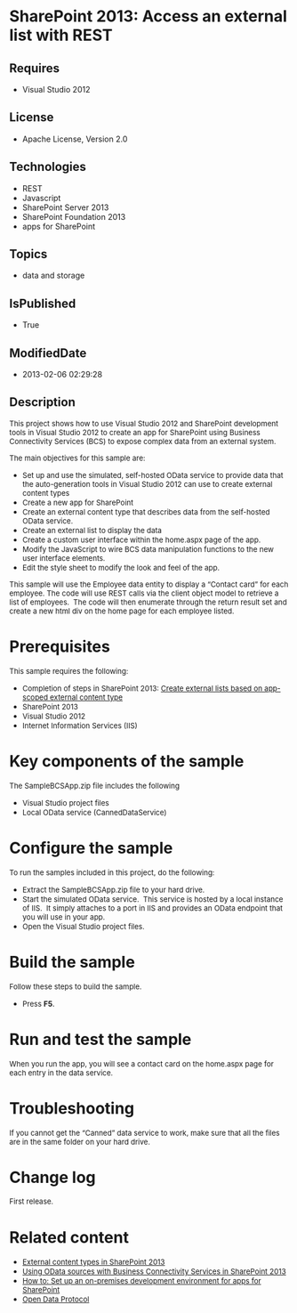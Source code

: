 # SharePoint 2013: Access an external list with REST
## Requires
* Visual Studio 2012
## License
* Apache License, Version 2.0
## Technologies
* REST
* Javascript
* SharePoint Server 2013
* SharePoint Foundation 2013
* apps for SharePoint
## Topics
* data and storage
## IsPublished
* True
## ModifiedDate
* 2013-02-06 02:29:28
## Description

<p><span style="font-size:small">This project shows how to use Visual Studio 2012 and SharePoint development tools in Visual Studio 2012 to create an app for SharePoint using Business Connectivity Services (BCS) to expose complex data from an external system.</span></p>
<p><span style="font-size:small">The main objectives for this sample are:</span></p>
<ul>
<li><span style="font-size:small">Set up and use the simulated, self-hosted OData service to provide data that the auto-generation tools in Visual Studio 2012 can use to create external content types</span>
</li><li><span style="font-size:small">Create a new app for SharePoint </span></li><li><span style="font-size:small">Create an external content type that describes data from the self-hosted OData service.</span>
</li><li><span style="font-size:small">Create an external list to display the data</span>
</li><li><span style="font-size:small">Create a custom user interface within the home.aspx page of the app.</span>
</li><li><span style="font-size:small">Modify the JavaScript to wire BCS data manipulation functions to the new user interface elements.</span>
</li><li><span style="font-size:small">Edit the style sheet to modify the look and feel of the app.</span>
</li></ul>
<p><span style="font-size:small">This sample will use the Employee data entity to display a &ldquo;Contact card&rdquo; for each employee. The code will use REST calls via the client object model to retrieve a list of employees.&nbsp; The code will then enumerate
 through the return result set and create a new html div on the home page for each employee listed.</span></p>
<h1>Prerequisites</h1>
<p><span style="font-size:small">This sample requires the following:</span></p>
<ul>
<li><span style="font-size:small">Completion of steps in SharePoint 2013: <a href="http://code.msdn.microsoft.com/sharepoint/SharePoint-2013-Create-ffc9af9f" target="_blank">
Create external lists based on app-scoped external content type</a></span> </li><li><span style="font-size:small">SharePoint 2013</span> </li><li><span style="font-size:small">Visual Studio 2012</span> </li><li><span style="font-size:small">Internet Information Services (IIS)</span> </li></ul>
<h1>Key components of the sample</h1>
<p><span style="font-size:small">The SampleBCSApp.zip file includes the following</span></p>
<ul>
<li><span style="font-size:small">Visual Studio project files</span> </li><li><span style="font-size:small">Local OData service (CannedDataService)</span> </li></ul>
<h1>Configure the sample</h1>
<p><span style="font-size:small">To run the samples included in this project, do the following:</span></p>
<ul>
<li><span style="font-size:small">Extract the SampleBCSApp.zip file to your hard drive.</span>
</li><li><span style="font-size:small">Start the simulated OData service.&nbsp; This service is hosted by a local instance of IIS.&nbsp; It simply attaches to a port in IIS and provides an OData endpoint that you will use in your app.</span>
</li><li><span style="font-size:small">Open the Visual Studio project files.</span> </li></ul>
<h1>Build the sample</h1>
<p><span style="font-size:small">Follow these steps to build the sample.</span></p>
<ul>
<li><span style="font-size:small">Press <strong>F5</strong></span>. </li></ul>
<h1>Run and test the sample</h1>
<p><span style="font-size:small">When you run the app, you will see a contact card on the home.aspx page for each entry in the data service.</span></p>
<h1>Troubleshooting</h1>
<p><span style="font-size:small">If you cannot get the &ldquo;Canned&rdquo; data service to work, make sure that all the files are in the same folder on your hard drive.</span></p>
<h1>Change log</h1>
<p><span style="font-size:small">First release.</span></p>
<h1>Related content</h1>
<ul>
<li><span style="font-size:small"><a href="http://msdn.microsoft.com/en-us/library/11d7adb5-5388-4517-ae03-beb7be1c6981" target="_blank">External content types in SharePoint 2013</a></span>
</li><li><span style="font-size:small"><a href="http://msdn.microsoft.com/en-us/library/7a87e5bf-4428-4055-b113-7665a93e7326" target="_blank">Using OData sources with Business Connectivity Services in SharePoint 2013</a></span>
</li><li><span style="font-size:small"><a href="http://msdn.microsoft.com/en-us/library/b0878c12-27c9-4eea-ae3b-7e79e5a8838d" target="_blank">How to: Set up an on-premises development environment for apps for SharePoint</a></span>
</li><li><span style="font-size:small"><a href="http://www.odata.org" target="_blank">Open Data Protocol</a></span>
</li></ul>
